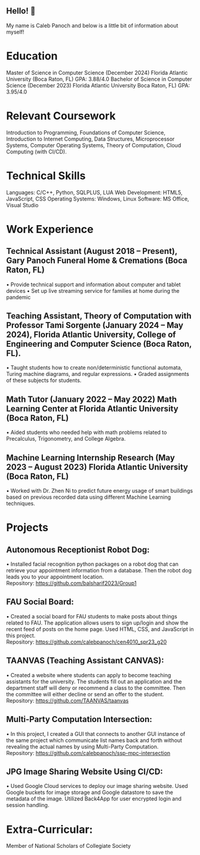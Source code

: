 ## Hello! 👋

My name is Caleb Panoch and below is a little bit of information about myself!
 
# Education
Master of Science in Computer Science (December 2024) Florida Atlantic University (Boca Raton, FL) GPA: 3.88/4.0
Bachelor of Science in Computer Science	(December 2023) Florida Atlantic University Boca Raton, FL) GPA: 3.95/4.0
 
# Relevant Coursework
Introduction to Programming, Foundations of Computer Science, Introduction to Internet Computing, Data Structures, Microprocessor Systems, Computer Operating Systems, Theory of Computation, Cloud Computing (with CI/CD).
 
# Technical Skills
Languages: C/C++, Python, SQLPLUS, LUA
Web Development: HTML5, JavaScript, CSS
Operating Systems: Windows, Linux
Software: MS Office, Visual Studio
 
# Work Experience
## Technical Assistant (August 2018 – Present), Gary Panoch Funeral Home & Cremations (Boca Raton, FL)
•	Provide technical support and information about computer and tablet devices
•	Set up live streaming service for families at home during the pandemic
 
## Teaching Assistant, Theory of Computation with Professor Tami Sorgente (January 2024 – May 2024), Florida Atlantic University, College of Engineering and Computer Science (Boca Raton, FL).
•	Taught students how to create non/deterministic functional automata, Turing machine diagrams, and regular expressions.
•	Graded assignments of these subjects for students.
 
## Math Tutor (January 2022 – May 2022) Math Learning Center at Florida Atlantic University (Boca Raton, FL)
•	Aided students who needed help with math problems related to Precalculus, Trigonometry,
and College Algebra.
 
## Machine Learning Internship Research (May 2023 – August 2023) Florida Atlantic University (Boca Raton, FL)
•	Worked with Dr. Zhen Ni to predict future energy usage of smart buildings based on previous recorded data using different Machine Learning techniques.
 
# Projects
## Autonomous Receptionist Robot Dog: 
•	Installed facial recognition python packages on a robot dog that can retrieve your appointment information from a database. Then the robot dog leads you to your appointment location.
<br>Repository: https://github.com/balsharif2023/Group1

## FAU Social Board: 
•	Created a social board for FAU students to make posts about things related to FAU. The application allows users to sign up/login and show the recent feed of posts on the home page. Used HTML, CSS, and JavaScript in this project.
<br>Repository: https://github.com/calebpanoch/cen4010_spr23_g20 

## TAANVAS (Teaching Assistant CANVAS):
•	Created a website where students can apply to become teaching assistants for the university. The students fill out an application and the department staff will deny or recommend a class to the committee. Then the committee will either decline or send an offer to the student.
<br>Repository: https://github.com/TAANVAS/taanvas

## Multi-Party Computation Intersection:
•	In this project, I created a GUI that connects to another GUI instance of the same project which communicate list names back and forth without revealing the actual names by using Multi-Party Computation.
<br>Repository: https://github.com/calebpanoch/ssp-mpc-intersection
 
## JPG Image Sharing Website Using CI/CD: 
•	Used Google Cloud services to deploy our image sharing website. Used Google buckets for image storage and Google datastore to save the metadata of the image. Utilized Back4App for user encrypted login and session handling.

# Extra-Curricular: 
Member of National Scholars of Collegiate Society
